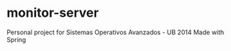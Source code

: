monitor-server
==============

Personal project for Sistemas Operativos Avanzados - UB 2014
Made with Spring
